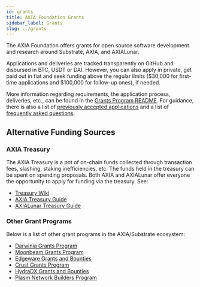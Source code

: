 ```yaml
---
id: grants
title: AXIA Foundation Grants
sidebar_label: Grants
slug: ../grants
---
```


The AXIA Foundation offers grants for open source software development and research around Substrate,
AXIA, and AXIALunar.

Applications and deliveries are tracked transparently on GitHub and disbursed in BTC, USDT or DAI. However,
you can also apply in private, get paid out in fiat and seek funding above the regular limits ($30,000 for
first-time applications and $100,000 for follow-up ones), if needed.

More information regarding requirements, the application process, deliveries, etc., can be found in the
[Grants Program README](https://github.com/axia-tech/Open-Grants-Program). For guidance, there is also a list of
[previously accepted applications](https://github.com/axia-tech/Grants-Program/blob/master/docs/accepted_grant_applications.md)
and a list of [frequently asked questions](https://github.com/axia-tech/Grants-Program/blob/master/docs/faq.md).

## Alternative Funding Sources

### AXIA Treasury

The AXIA Treasury is a pot of on-chain funds collected through transaction fees, slashing,
staking inefficiencies, etc. The funds held in the treasury can be spent on spending proposals. Both
AXIA and AXIALunar offer everyone the opportunity to apply for funding via the treasury. See:

- [Treasury Wiki](../learn/learn-treasury.md)
- [AXIA Treasury Guide](https://docs.google.com/document/d/1IZykdp2cyQavcRyZd_dgNj5DcgxgZR6kAqGdcNARu1w)
- [AXIALunar Treasury Guide](https://docs.google.com/document/d/1p3UQUjph5t8TVaWnTkfrI5mE-BABnM9Xvtuhdlhl6JE)

### Other Grant Programs

Below is a list of other grant programs in the AXIA/Substrate ecosystem:

- [Darwinia Grants Program](https://docs.darwinia.network/docs/en/dev-bounty#grant-program)
- [Moonbeam Grants Program](https://moonbeam.network/community/grants/)
- [Edgeware Grants and Bounties](https://github.com/edgeware-builders/construction-projects)
- [Crust Grants Program](https://github.com/crustio/Crust-Grants-Program)
- [HydraDX Grants and Bounties](https://docs.hydradx.io/new_deal)
- [Plasm Network Builders Program](https://github.com/PlasmNetwork/Builders-Program)
